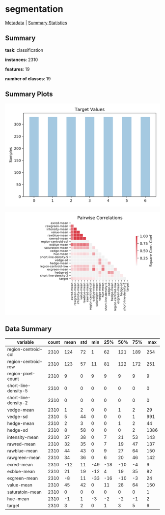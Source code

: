 # segmentation

[Metadata](metadata.yaml) | [Summary Statistics](summary_stats.csv)

## Summary

**task**: classification

**instances**: 2310

**features**: 19

**number of classes**: 19

## Summary Plots

![Labels](label.svg)

![Corr](corr.svg)

## Data Summary

|	variable	|	count	|	mean	|	std	|	min	|	25%	|	50%	|	75%	|	max|
| --- | --- | --- | --- | --- | --- | --- | --- | --- |
|	region-centroid-col	|	2310	|	124	|	72	|	1	|	62	|	121	|	189	|	254
|	region-centroid-row	|	2310	|	123	|	57	|	11	|	81	|	122	|	172	|	251
|	region-pixel-count	|	2310	|	9	|	0	|	9	|	9	|	9	|	9	|	9
|	short-line-density-5	|	2310	|	0	|	0	|	0	|	0	|	0	|	0	|	0
|	short-line-density-2	|	2310	|	0	|	0	|	0	|	0	|	0	|	0	|	0
|	vedge-mean	|	2310	|	1	|	2	|	0	|	0	|	1	|	2	|	29
|	vedge-sd	|	2310	|	5	|	44	|	0	|	0	|	0	|	1	|	991
|	hedge-mean	|	2310	|	2	|	3	|	0	|	0	|	1	|	2	|	44
|	hedge-sd	|	2310	|	8	|	58	|	0	|	0	|	0	|	2	|	1386
|	intensity-mean	|	2310	|	37	|	38	|	0	|	7	|	21	|	53	|	143
|	rawred-mean	|	2310	|	32	|	35	|	0	|	7	|	19	|	47	|	137
|	rawblue-mean	|	2310	|	44	|	43	|	0	|	9	|	27	|	64	|	150
|	rawgreen-mean	|	2310	|	34	|	36	|	0	|	6	|	20	|	46	|	142
|	exred-mean	|	2310	|	-12	|	11	|	-49	|	-18	|	-10	|	-4	|	9
|	exblue-mean	|	2310	|	21	|	19	|	-12	|	4	|	19	|	35	|	82
|	exgreen-mean	|	2310	|	-8	|	11	|	-33	|	-16	|	-10	|	-3	|	24
|	value-mean	|	2310	|	45	|	42	|	0	|	11	|	28	|	64	|	150
|	saturatoin-mean	|	2310	|	0	|	0	|	0	|	0	|	0	|	0	|	1
|	hue-mean	|	2310	|	-1	|	1	|	-3	|	-2	|	-2	|	-1	|	2
|	target	|	2310	|	3	|	2	|	0	|	1	|	3	|	5	|	6
